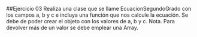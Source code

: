 ##Ejercicio 03
Realiza una clase que se llame EcuacionSegundoGrado con los campos a, b y c e incluya
una función que nos calcule la ecuación. Se debe de poder crear el objeto con los
valores de a, b y c. Nota. Para devolver más de un valor se debe emplear una Array.   